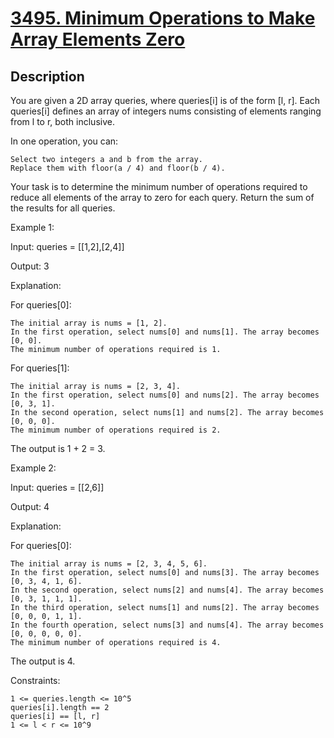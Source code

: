 
<!-- problem:start -->

# [3495. Minimum Operations to Make Array Elements Zero](https://leetcode.com/problems/minimum-operations-to-make-array-elements-zero)

## Description

<!-- description:start -->

You are given a 2D array queries, where queries[i] is of the form [l, r]. Each queries[i] defines an array of integers nums consisting of elements ranging from l to r, both inclusive.

In one operation, you can:

    Select two integers a and b from the array.
    Replace them with floor(a / 4) and floor(b / 4).

Your task is to determine the minimum number of operations required to reduce all elements of the array to zero for each query. Return the sum of the results for all queries.

 

Example 1:

Input: queries = [[1,2],[2,4]]

Output: 3

Explanation:

For queries[0]:

    The initial array is nums = [1, 2].
    In the first operation, select nums[0] and nums[1]. The array becomes [0, 0].
    The minimum number of operations required is 1.

For queries[1]:

    The initial array is nums = [2, 3, 4].
    In the first operation, select nums[0] and nums[2]. The array becomes [0, 3, 1].
    In the second operation, select nums[1] and nums[2]. The array becomes [0, 0, 0].
    The minimum number of operations required is 2.

The output is 1 + 2 = 3.

Example 2:

Input: queries = [[2,6]]

Output: 4

Explanation:

For queries[0]:

    The initial array is nums = [2, 3, 4, 5, 6].
    In the first operation, select nums[0] and nums[3]. The array becomes [0, 3, 4, 1, 6].
    In the second operation, select nums[2] and nums[4]. The array becomes [0, 3, 1, 1, 1].
    In the third operation, select nums[1] and nums[2]. The array becomes [0, 0, 0, 1, 1].
    In the fourth operation, select nums[3] and nums[4]. The array becomes [0, 0, 0, 0, 0].
    The minimum number of operations required is 4.

The output is 4.

 

Constraints:

    1 <= queries.length <= 10^5
    queries[i].length == 2
    queries[i] == [l, r]
    1 <= l < r <= 10^9


<!-- description:end -->
